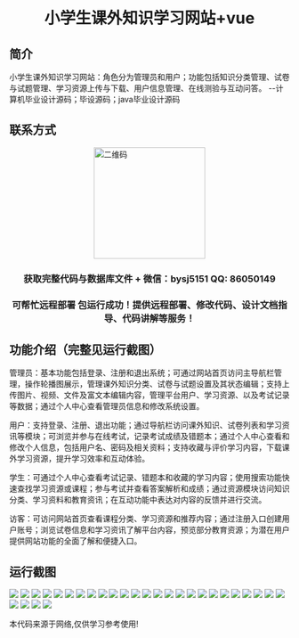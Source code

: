 <p><h1 align="center">小学生课外知识学习网站+vue</h1></p>

## 简介
小学生课外知识学习网站：角色分为管理员和用户；功能包括知识分类管理、试卷与试题管理、学习资源上传与下载、用户信息管理、在线测验与互动问答。    --计算机毕业设计源码；毕设源码；java毕业设计源码


## 联系方式
<img src="https://bs-1329754181.cos.ap-shanghai.myqcloud.com/wx.jpg" alt="二维码" style="display: block; margin: 0 auto;" width="200px">
<p><h3 align="center">获取完整代码与数据库文件 + 微信：bysj5151 QQ: 86050149</h3></p>
<p><h3 align="center">可帮忙远程部署 包运行成功！提供远程部署、修改代码、设计文档指导、代码讲解等服务！</h3></p>

## 功能介绍（完整见运行截图）
管理员：基本功能包括登录、注册和退出系统；可通过网站首页访问主导航栏管理，操作轮播图展示，管理课外知识分类、试卷与试题设置及其状态编辑；支持上传图片、视频、文件及富文本编辑内容，管理平台用户、学习资源、以及考试记录等数据；通过个人中心查看管理员信息和修改系统设置。

用户：支持登录、注册、退出功能；通过导航栏访问课外知识、试卷列表和学习资讯等模块；可浏览并参与在线考试，记录考试成绩及错题本；通过个人中心查看和修改个人信息，包括用户名、密码及相关资料；支持收藏与评价学习内容，下载课外学习资源，提升学习效率和互动体验。

学生：可通过个人中心查看考试记录、错题本和收藏的学习内容；使用搜索功能快速查找学习资源或课程；参与考试并查看答案解析和成绩；通过资源模块访问知识分类、学习资料和教育资讯；在互动功能中表达对内容的反馈并进行交流。

访客：可访问网站首页查看课程分类、学习资源和推荐内容；通过注册入口创建用户账号；浏览试卷信息和学习资讯了解平台内容，预览部分教育资源；为潜在用户提供网站功能的全面了解和便捷入口。


## 运行截图
![](https://bs-1329754181.cos.ap-shanghai.myqcloud.com/ssm/ElementaryKnowledgeLearningWebsite/img/001.jpg)
![](https://bs-1329754181.cos.ap-shanghai.myqcloud.com/ssm/ElementaryKnowledgeLearningWebsite/img/002.jpg)
![](https://bs-1329754181.cos.ap-shanghai.myqcloud.com/ssm/ElementaryKnowledgeLearningWebsite/img/003.jpg)
![](https://bs-1329754181.cos.ap-shanghai.myqcloud.com/ssm/ElementaryKnowledgeLearningWebsite/img/004.jpg)
![](https://bs-1329754181.cos.ap-shanghai.myqcloud.com/ssm/ElementaryKnowledgeLearningWebsite/img/005.jpg)
![](https://bs-1329754181.cos.ap-shanghai.myqcloud.com/ssm/ElementaryKnowledgeLearningWebsite/img/006.jpg)
![](https://bs-1329754181.cos.ap-shanghai.myqcloud.com/ssm/ElementaryKnowledgeLearningWebsite/img/007.jpg)
![](https://bs-1329754181.cos.ap-shanghai.myqcloud.com/ssm/ElementaryKnowledgeLearningWebsite/img/008.jpg)
![](https://bs-1329754181.cos.ap-shanghai.myqcloud.com/ssm/ElementaryKnowledgeLearningWebsite/img/009.jpg)
![](https://bs-1329754181.cos.ap-shanghai.myqcloud.com/ssm/ElementaryKnowledgeLearningWebsite/img/010.jpg)
![](https://bs-1329754181.cos.ap-shanghai.myqcloud.com/ssm/ElementaryKnowledgeLearningWebsite/img/011.jpg)
![](https://bs-1329754181.cos.ap-shanghai.myqcloud.com/ssm/ElementaryKnowledgeLearningWebsite/img/012.jpg)
![](https://bs-1329754181.cos.ap-shanghai.myqcloud.com/ssm/ElementaryKnowledgeLearningWebsite/img/013.jpg)
![](https://bs-1329754181.cos.ap-shanghai.myqcloud.com/ssm/ElementaryKnowledgeLearningWebsite/img/014.jpg)
![](https://bs-1329754181.cos.ap-shanghai.myqcloud.com/ssm/ElementaryKnowledgeLearningWebsite/img/015.jpg)
![](https://bs-1329754181.cos.ap-shanghai.myqcloud.com/ssm/ElementaryKnowledgeLearningWebsite/img/016.jpg)
![](https://bs-1329754181.cos.ap-shanghai.myqcloud.com/ssm/ElementaryKnowledgeLearningWebsite/img/017.jpg)
![](https://bs-1329754181.cos.ap-shanghai.myqcloud.com/ssm/ElementaryKnowledgeLearningWebsite/img/018.jpg)
![](https://bs-1329754181.cos.ap-shanghai.myqcloud.com/ssm/ElementaryKnowledgeLearningWebsite/img/019.jpg)
![](https://bs-1329754181.cos.ap-shanghai.myqcloud.com/ssm/ElementaryKnowledgeLearningWebsite/img/020.jpg)
![](https://bs-1329754181.cos.ap-shanghai.myqcloud.com/ssm/ElementaryKnowledgeLearningWebsite/img/021.jpg)
![](https://bs-1329754181.cos.ap-shanghai.myqcloud.com/ssm/ElementaryKnowledgeLearningWebsite/img/022.jpg)
![](https://bs-1329754181.cos.ap-shanghai.myqcloud.com/ssm/ElementaryKnowledgeLearningWebsite/img/023.jpg)
![](https://bs-1329754181.cos.ap-shanghai.myqcloud.com/ssm/ElementaryKnowledgeLearningWebsite/img/024.jpg)
![](https://bs-1329754181.cos.ap-shanghai.myqcloud.com/ssm/ElementaryKnowledgeLearningWebsite/img/025.jpg)
![](https://bs-1329754181.cos.ap-shanghai.myqcloud.com/ssm/ElementaryKnowledgeLearningWebsite/img/026.jpg)
![](https://bs-1329754181.cos.ap-shanghai.myqcloud.com/ssm/ElementaryKnowledgeLearningWebsite/img/027.jpg)
![](https://bs-1329754181.cos.ap-shanghai.myqcloud.com/ssm/ElementaryKnowledgeLearningWebsite/img/028.jpg)
![](https://bs-1329754181.cos.ap-shanghai.myqcloud.com/ssm/ElementaryKnowledgeLearningWebsite/img/029.jpg)

<p>本代码来源于网络,仅供学习参考使用!</p>
